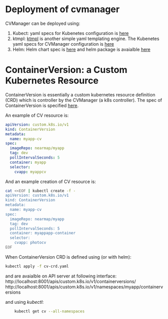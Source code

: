 
# Deployment of cvmanager

CVManager can be deployed using:

1. Kubect: yaml specs for Kubenetes configuration is [here](kubectl/README.md)
2. ktmpl: [ktmpl](https://github.com/jimmycuadra/ktmpl) is another simple yaml templating engine. The Kubenetes yaml specs for  CVManager configuration is [here](ktmpl/README.md)
2. Helm: Helm chart spec is [here](helm/cvmanager) and helm package is avaialble [here](https://raw.githubusercontent.com/nearmap/cvmanager/master/k8s/helm/cvmanager-0.1.0.tgz)


# ContainerVersion: a Custom Kubernetes Resource 
ContainerVersion is essentially a custom kubernetes resource definition (CRD) which is controller by the CVManager (a k8s controller). The spec of ContainerVersion is specified [here](kubectl/cv-crd.yaml). 

An example of CV resource is:
```yaml
apiVersion: custom.k8s.io/v1
kind: ContainerVersion
metadata:
  name: myapp-cv
spec:
  imageRepo: nearmap/myapp
  tag: dev
  pollIntervalSeconds: 5
  container: myapp
  selector:
    cvapp: myappcv
```

And an example creation of CV resource is:
```sh
cat <<EOF | kubectl create -f -
apiVersion: custom.k8s.io/v1
kind: ContainerVersion
metadata:
  name: myapp-cv
spec:
  imageRepo: nearmap/myapp
  tag: dev
  pollIntervalSeconds: 5
  container: myappapp-container
  selector:
    cvapp: photocv
EOF
```

When ContainerVersion CRD is defined using (or with helm):
```sh
kubectl apply -f cv-crd.yaml
```
and are avaialble on API server at following interface:
http://localhost:8001/apis/custom.k8s.io/v1/containerversions/
http://localhost:8001/apis/custom.k8s.io/v1/namespaces/myapp/containerversions

and using *kubectl*:
```sh
    kubectl get cv --all-namespaces
```




